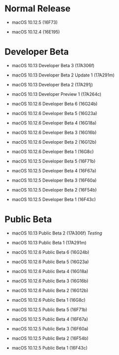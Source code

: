 # Normal Release

- macOS 10.12.5 (16F73)

- macOS 10.12.4 (16E195)

# Developer Beta

- macOS 10.13 Developer Beta 3 (17A306f)

- macOS 10.13 Developer Beta 2 Update 1 (17A291m)

- macOS 10.13 Developer Beta 2 (17A291j)

- macOS 10.13 Developer Preview 1 (17A264c)

- macOS 10.12.6 Developer Beta 6 (16G24b)

- macOS 10.12.6 Developer Beta 5 (16G23a)

- macOS 10.12.6 Developer Beta 4 (16G18a)

- macOS 10.12.6 Developer Beta 3 (16G16b)

- macOS 10.12.6 Developer Beta 2 (16G12b)

- macOS 10.12.6 Developer Beta 1 (16G8c)

- macOS 10.12.5 Developer Beta 5 (16F71b)

- macOS 10.12.5 Developer Beta 4 (16F67a)

- macOS 10.12.5 Developer Beta 3 (16F60a)

- macOS 10.12.5 Developer Beta 2 (16F54b)

- macOS 10.12.5 Developer Beta 1 (16F43c)

# Public Beta

- macOS 10.13 Public Beta 2 (17A306f) *Testing*

- macOS 10.13 Public Beta 1 (17A291m)

- macOS 10.12.6 Public Beta 6 (16G24b)

- macOS 10.12.6 Public Beta 5 (16G23a)

- macOS 10.12.6 Public Beta 4 (16G18a)

- macOS 10.12.6 Public Beta 3 (16G16b)

- macOS 10.12.6 Public Beta 2 (16G12b)

- macOS 10.12.6 Public Beta 1 (16G8c)

- macOS 10.12.5 Public Beta 5 (16F71b)

- macOS 10.12.5 Public Beta 4 (16F67a)

- macOS 10.12.5 Public Beta 3 (16F60a)

- macOS 10.12.5 Public Beta 2 (16F54b)

- macOS 10.12.5 Public Beta 1 (16F43c)
